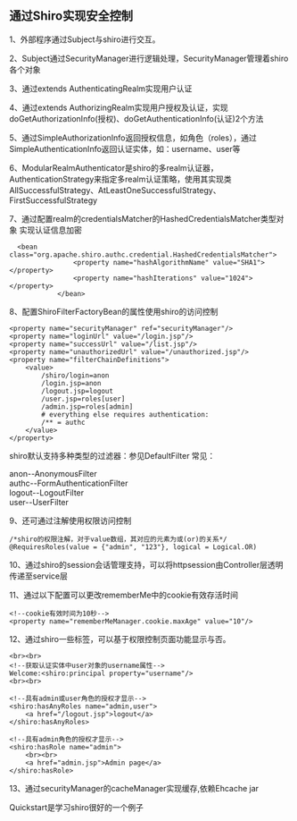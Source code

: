 ## 通过Shiro实现安全控制 
 
1、外部程序通过Subject与shiro进行交互。 
 
2、Subject通过SecurityManager进行逻辑处理，SecurityManager管理着shiro各个对象
  
3、通过extends AuthenticatingRealm实现用户认证  

4、通过extends AuthorizingRealm实现用户授权及认证，实现doGetAuthorizationInfo(授权)、doGetAuthenticationInfo(认证)2个方法

5、通过SimpleAuthorizationInfo返回授权信息，如角色（roles），通过SimpleAuthenticationInfo返回认证实体，如：username、user等  

6、ModularRealmAuthenticator是shiro的多realm认证器，AuthenticationStrategy来指定多realm认证策略，使用其实现类AllSuccessfulStrategy、AtLeastOneSuccessfulStrategy、FirstSuccessfulStrategy

7、通过配置realm的credentialsMatcher的HashedCredentialsMatcher类型对象
实现认证信息加密
```
  <bean class="org.apache.shiro.authc.credential.HashedCredentialsMatcher">
                <property name="hashAlgorithmName" value="SHA1"></property>
                <property name="hashIterations" value="1024"></property>
            </bean>
```

8、配置ShiroFilterFactoryBean的属性使用shiro的访问控制
```
<property name="securityManager" ref="securityManager"/>
<property name="loginUrl" value="/login.jsp"/>
<property name="successUrl" value="/list.jsp"/>
<property name="unauthorizedUrl" value="/unauthorized.jsp"/>
<property name="filterChainDefinitions">
    <value>
        /shiro/login=anon
        /login.jsp=anon
        /logout.jsp=logout
        /user.jsp=roles[user]
        /admin.jsp=roles[admin]
        # everything else requires authentication:
        /** = authc
    </value>
</property>
```

shiro默认支持多种类型的过滤器：参见DefaultFilter
常见： 
 
anon--AnonymousFilter  
authc--FormAuthenticationFilter  
logout--LogoutFilter  
user--UserFilter  

9、还可通过注解使用权限访问控制  
```
/*shiro的权限注解，对于value数组，其对应的元素为或(or)的关系*/
@RequiresRoles(value = {"admin", "123"}, logical = Logical.OR)

```
10、通过shiro的session会话管理支持，可以将httpsession由Controller层透明传递至service层  

11、通过以下配置可以更改rememberMe中的cookie有效存活时间  

```
<!--cookie有效时间为10秒-->
<property name="rememberMeManager.cookie.maxAge" value="10"/>
```

12、通过shiro一些标签，可以基于权限控制页面功能显示与否。  
```
<br><br>
<!--获取认证实体中user对象的username属性-->
Welcome:<shiro:principal property="username"/>
<br><br>

<!--具有admin或user角色的授权才显示-->
<shiro:hasAnyRoles name="admin,user">
    <a href="/logout.jsp">logout</a>
</shiro:hasAnyRoles>

<!--具有admin角色的授权才显示-->
<shiro:hasRole name="admin">
    <br><br>
    <a href="admin.jsp">Admin page</a>
</shiro:hasRole>
```

13、通过securityManager的cacheManager实现缓存,依赖Ehcache jar  

Quickstart是学习shiro很好的一个例子